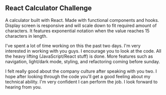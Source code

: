 ## React Calculator Challenge

A calculator built with React. Made with functional components and hooks. Display screen is responsive and will scale down to fit required amount of characters. It features exponential notation when the value reaches 15 characters in length.

I've spent a lot of time working on this the past two days. I'm very interested in working with you guys. I encourage you to look at the code. All the heavy lifting (JavaScript/React stuff) is done. More features such as navigation, light/dark mode, styling, and refactoring coming before sunday.

I felt really good about the company culture after speaking with you two. I hope after looking through the code you'll get a good feeling about my technical ability. I'm very confident I can perform the job. I look forward to hearing from you.









